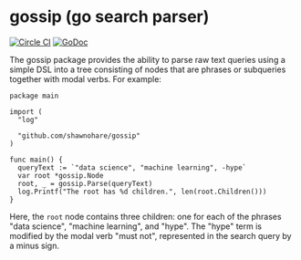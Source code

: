 # gossip (go search parser)
[![Circle CI](https://circleci.com/gh/shawnohare/gossip.svg?style=svg)](https://circleci.com/gh/shawnohare/wemdigo)
[![GoDoc](https://godoc.org/github.com/shawnohare/gossip?status.svg)](http://godoc.org/github.com/shawnohare/wemdigo)

The gossip package provides the ability to parse raw text queries using a
simple DSL into a tree consisting of nodes that are phrases or subqueries
together with modal verbs.  For example:
```
package main

import (
  "log"

  "github.com/shawnohare/gossip"
)

func main() {
  queryText := `"data science", "machine learning", -hype`
  var root *gossip.Node
  root, _ = gossip.Parse(queryText)
  log.Printf("The root has %d children.", len(root.Children()))
}
```
Here, the `root` node contains three children: one for each of the phrases
"data science", "machine learning", and "hype". The "hype" term is modified
by the modal verb "must not", represented in the search query by a minus sign.
